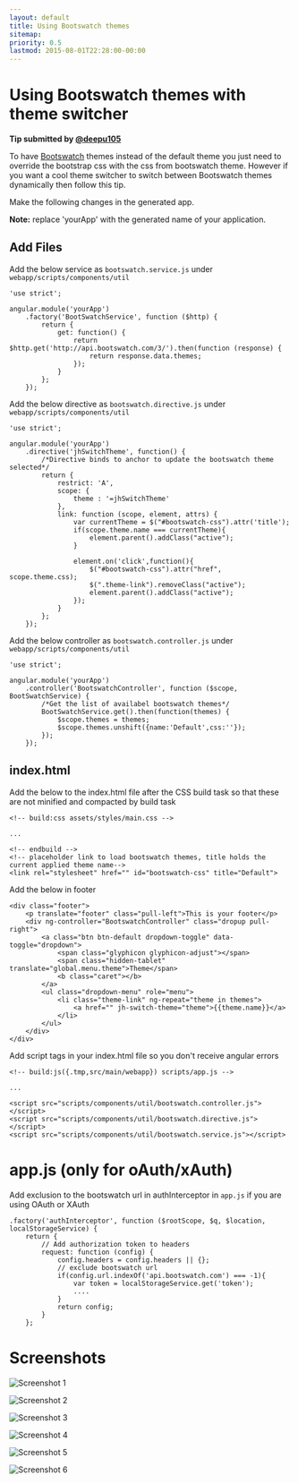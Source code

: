 ```yaml
---
layout: default
title: Using Bootswatch themes
sitemap:
priority: 0.5
lastmod: 2015-08-01T22:28:00-00:00
---
```


# Using Bootswatch themes with theme switcher

__Tip submitted by [@deepu105](https://github.com/deepu105)__

To have [Bootswatch](https://bootswatch.com/) themes instead of the default theme you just need to override the bootstrap css with the css from bootswatch theme. However if you want a cool theme switcher to switch between Bootswatch themes dynamically then follow this tip.

Make the following changes in the generated app.

**Note:** replace 'yourApp' with the generated name of your application.

## Add Files

Add the below service as `bootswatch.service.js` under `webapp/scripts/components/util`

    'use strict';

    angular.module('yourApp')
        .factory('BootSwatchService', function ($http) {
            return {
                get: function() {
                    return $http.get('http://api.bootswatch.com/3/').then(function (response) {
                        return response.data.themes;
                    });
                }
            };
        });

Add the below directive as `bootswatch.directive.js` under `webapp/scripts/components/util`

    'use strict';

    angular.module('yourApp')
        .directive('jhSwitchTheme', function() {
            /*Directive binds to anchor to update the bootswatch theme selected*/
            return {
                restrict: 'A',
                scope: {
                    theme : '=jhSwitchTheme'
                },
                link: function (scope, element, attrs) {
                    var currentTheme = $("#bootswatch-css").attr('title');
                    if(scope.theme.name === currentTheme){
                        element.parent().addClass("active");
                    }

                    element.on('click',function(){
                        $("#bootswatch-css").attr("href", scope.theme.css);
                        $(".theme-link").removeClass("active");
                        element.parent().addClass("active");
                    });
                }
            };
        });

Add the below controller as `bootswatch.controller.js` under `webapp/scripts/components/util`

    'use strict';

    angular.module('yourApp')
        .controller('BootswatchController', function ($scope, BootSwatchService) {
            /*Get the list of availabel bootswatch themes*/
            BootSwatchService.get().then(function(themes) {
                $scope.themes = themes;
                $scope.themes.unshift({name:'Default',css:''});
            });
        });

## index.html

Add the below to the index.html file after the CSS build task so that these are not minified and compacted by build task

    <!-- build:css assets/styles/main.css -->

    ...

    <!-- endbuild -->
    <!-- placeholder link to load bootswatch themes, title holds the current applied theme name-->
    <link rel="stylesheet" href="" id="bootswatch-css" title="Default">

Add the below in footer

    <div class="footer">
        <p translate="footer" class="pull-left">This is your footer</p>
        <div ng-controller="BootswatchController" class="dropup pull-right">
            <a class="btn btn-default dropdown-toggle" data-toggle="dropdown">
                <span class="glyphicon glyphicon-adjust"></span>
                <span class="hidden-tablet" translate="global.menu.theme">Theme</span>
                <b class="caret"></b>
            </a>
            <ul class="dropdown-menu" role="menu">
                <li class="theme-link" ng-repeat="theme in themes">
                    <a href="" jh-switch-theme="theme">{{theme.name}}</a>
                </li>
            </ul>
        </div>
    </div>

Add script tags in your index.html file so you don't receive angular errors

    <!-- build:js({.tmp,src/main/webapp}) scripts/app.js -->

    ...

    <script src="scripts/components/util/bootswatch.controller.js"></script>
    <script src="scripts/components/util/bootswatch.directive.js"></script>
    <script src="scripts/components/util/bootswatch.service.js"></script>

# app.js (only for oAuth/xAuth)

Add exclusion to the bootswatch url in authInterceptor in `app.js` if you are using OAuth or XAuth

    .factory('authInterceptor', function ($rootScope, $q, $location, localStorageService) {
        return {
            // Add authorization token to headers
            request: function (config) {
                config.headers = config.headers || {};
                // exclude bootswatch url
                if(config.url.indexOf('api.bootswatch.com') === -1){
                    var token = localStorageService.get('token');
                    ....
                }
                return config;
            }
        };

# Screenshots

![Screenshot 1](../images/009_tips_using_bootswatch_themes_01.png)

![Screenshot 2](../images/009_tips_using_bootswatch_themes_02.png)

![Screenshot 3](../images/009_tips_using_bootswatch_themes_03.png)

![Screenshot 4](../images/009_tips_using_bootswatch_themes_04.png)

![Screenshot 5](../images/009_tips_using_bootswatch_themes_05.png)

![Screenshot 6](../images/009_tips_using_bootswatch_themes_06.png)
